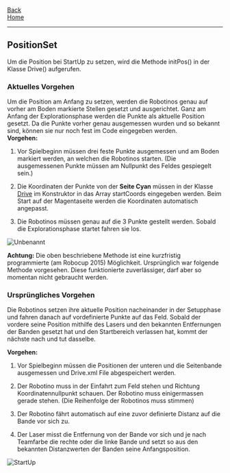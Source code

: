 [Back](wikisolidus)  
[Home](home)  
***
## PositionSet
Um die Position bei StartUp zu setzen, wird die Methode initPos() in der Klasse Drive() aufgerufen.
### Aktuelles Vorgehen
Um die Position am Anfang zu setzen, werden die Robotinos genau auf vorher am Boden markierte Stellen gesetzt und ausgerichtet.
Ganz am Anfang der Explorationsphase werden die Punkte als aktuelle Position gesetzt. Da die Punkte vorher genau ausgemessen wurden und so bekannt sind, können sie nur noch fest im Code eingegeben werden.  
**Vorgehen:**  
1. Vor Spielbeginn müssen drei feste Punkte ausgemessen und am Boden markiert werden, an welchen die Robotinos starten. (Die ausgemessenen Punkte müssen am Nullpunkt des Feldes gespiegelt sein.)

2. Die Koordinaten der Punkte von der **Seite Cyan** müssen in der Klasse [Drive](Drive) im Konstruktor in das Array startCoords eingegeben werden. Beim Start auf der Magentaseite werden die Koordinaten automatisch angepasst.

3. Die Robotinos müssen genau auf die 3 Punkte gestellt werden. Sobald die Explorationsphase startet fahren sie los.

![Unbenannt](https://gitlab.com/solidus/hefei/uploads/7ec1033a7c79b865539fcfd3e7ae6f63/Unbenannt.png)

**Achtung:** Die oben beschriebene Methode ist eine kurzfristig programmierte (am Robocup 2015) Möglichkeit. Ursprünglich war folgende Methode vorgesehen. Diese funktionierte zuverlässiger, darf aber so momentan nicht gebraucht werden.
### Ursprüngliches Vorgehen
Die Robotinos setzen ihre aktuelle Position nacheinander in der Setupphase und fahren danach auf vordefinierte Punkte auf das Feld. Sobald der vordere seine Position mithilfe des Lasers und den bekannten Entfernungen der Banden gesetzt hat und den Startbereich verlassen hat, kommt der nächste nach und tut dasselbe.

**Vorgehen:**
1. Vor Spielbeginn müssen die Positionen der unteren und die Seitenbande ausgemessen und Drive.xml File abgespeichert werden.
2. Der Robotino muss in der Einfahrt zum Feld stehen und Richtung Koordinatennullpunkt schauen. Der Robotino muss einigermassen gerade stehen. (Die Reihenfolge der Robotinos muss stimmen)

3. Der Robotino fährt automatisch auf eine zuvor definierte Distanz auf die Bande vor sich zu.

4. Der Laser misst die Entfernung von der Bande vor sich und je nach Teamfarbe die rechte oder die linke Bande und setzt so aus den bekannten Distanzwerten der Banden seine Anfangsposition.


![StartUp](https://gitlab.com/solidus/hefei/uploads/63d0861e0e6938c947947a417e7165bf/StartUp.JPG)
